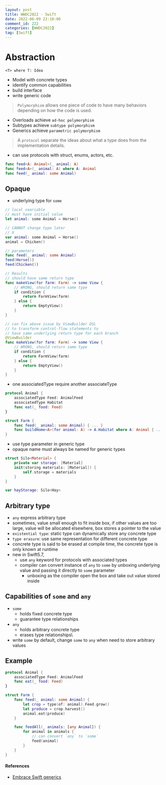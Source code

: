 ```yaml
---
layout: post
title: WWDC2022 - Swift
date: 2022-06-09 22:10:00
comment_id: 222
categories: [WWDC2022]
tag: [Swift]
---
```


# Abstraction

`<T> where T: Idea`

- Model with concrete types
- identify common capabilities
- build interface
- write generic code

> `Polymorphism` allows one piece of code to have many behaviors depending on how the code is used.

- Overloads achieve `ad-hoc polymorphism`
- Subtypes achieve `subtype polymorphism`
- Generics achieve `parametric polymorphism`

> A `protocol` separate the ideas about what a type does from the implementation details.

- can use protocols with struct, enums, actors, etc.

```swift
func feed<A: Animal>(_ animal: A)
func feed<A>(_ animal: A) where A: Animal
func feed(_ animal: some Animal)
```

## Opaque

- underlying type for `some`

```swift
// local vaariable
// must have initial value
let animal: some Animal = Horse()

// CANNOT change type later
// X
var animal: some Animal = Horse()
animal = Chicken()
```

```swift
// parameters
func feed(_ animal: some Animal)
feed(Horse())
feed(Chicken())
```

```swift
// Results
// should have same return type
func makeView(for farm: Farm) -> some View {
    // WRONG, should return same type
    if condition {
        return FarmView(farm)
    } else {
        return EmptyView()
    }
}

// can fix above issue by ViewBuilder DSL
// to transform control-flow statements to
// have same underlying return type for each branch
@ViewBuilder
func makeView(for farm: Farm) -> some View {
    // WRONG, should return same type
    if condition {
        return FarmView(farm)
    } else {
        return EmptyView()
    }
}
```

- one associatedType require another associateType

```swift
protocol Animal {
    associatedType Feed: AnimalFeed
    associatedType Habitat
    func eat(_ food: Feed)
}

struct Farm {
    func feed(_ animal: some Animal) { ... }
    func buildHome<A>(for animal: A) -> A.Habitat where A: Animal { ... }
}
```

- use type parameter in generic type
- opaque name must always be named for generic types

```swift
struct Silo<Material> {
    private var storage: [Material]
    init(storing materials: [Material]) {
        self.storage = materials
    }
}

var hayStorage: Silo<Hay>
```

## Arbitrary type

- `any` express arbitrary type
- sometimes, value small enough to fit inside box, if other values are too large, value will be allocated elsewhere, box stores a pointer to the value
- `existential type`: static type can dynamically store any concrete type
- `type erasure`: use same representation for different concrete type
- concrete type is said to be erased at compile time, the concrete type is only known at runtime
- new in Swift5.7,
  - use `any` keyword for protocols with associated types
  - compiler can convert instance of `any` to `some` by unboxing underlying value and passing it directly to `some` parameter
    - unboxing as the compiler open the box and take out value stored inside

## Capabilities of `some` and `any`

- `some`
  - holds fixed concrete type
  - guarantee type relationships
- `any`
  - holds arbitrary concrete type
  - erases type relationships\
- write `some` by default, change `some` to `any` when need to store arbitrary values

## Example

```swift
protocol Animal {
    associatedType Feed: AnimalFeed
    func eat(_ food: Feed)
}

struct Farm {
    func feed(_ animal: some Animal) {
        let crop = type(of: animal).Feed.grow()
        let produce = crop.harvest()
        animal.eat(produce)
    }

    func feedAll(_ animals: [any Animal]) {
        for animal in animals {
            // can convert `any` to `some`
            feed(animal)
        }
    }
}
```

#### References

- [Embrace Swift generics](https://developer.apple.com/wwdc22/110352)
